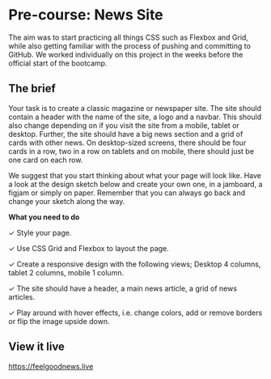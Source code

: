 # Pre-course: News Site

The aim was to start practicing all things CSS such as Flexbox and Grid, while also getting familiar with the process of pushing and committing to GitHub. We worked individually on this project in the weeks before the official start of the bootcamp. 

## The brief

Your task is to create a classic magazine or newspaper site. The site should contain a header with the name of the site, a logo and a navbar. This should also change depending on if you visit the site from a mobile, tablet or desktop. Further, the site should have a big news section and a grid of cards with other news. On desktop-sized screens, there should be four cards in a row, two in a row on tablets and on mobile, there should just be one card on each row.

We suggest that you start thinking about what your page will look like. Have a look at the design sketch below and create your own one, in a jamboard, a figjam or simply on paper. Remember that you can always go back and change your sketch along the way.

**What you need to do**

✓ Style your page.

✓ Use CSS Grid and Flexbox to layout the page.

✓ Create a responsive design with the following views; Desktop 4 columns, tablet 2 columns, mobile 1 column.

✓ The site should have a header, a main news article, a grid of news articles.

✓ Play around with hover effects, i.e. change colors, add or remove borders or flip the image upside down.

## View it live

https://feelgoodnews.live
